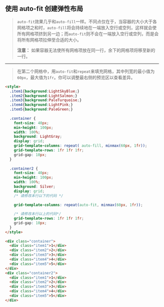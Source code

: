 ## 使用 auto-fit 创建弹性布局

> `auto-fit`效果几乎和`auto-fill`一样。不同点仅在于，当容器的大小大于各网格项之和时，`auto-fill`将会持续地在一端放入空行或空列，这样就会使所有网格项挤到另一边；而`auto-fit`则不会在一端放入空行或空列，而是会将所有网格项拉伸至合适的大小。
>
> **注意：**
> 如果容器无法使所有网格项放在同一行，余下的网格项将移至新的一行。

------

> 在第二个网格中，用`auto-fit`和`repeat`来填充网格，其中列宽的最小值为`60px`，最大值为`1fr`。你可以调整最右侧的预览区以查看差异。

```html
<style>
  .item1{background:LightSkyBlue;}
  .item2{background:LightSalmon;}
  .item3{background:PaleTurquoise;}
  .item4{background:LightPink;}
  .item5{background:PaleGreen;}
  
  .container {
    font-size: 40px;
    min-height: 100px;
    width: 100%;
    background: LightGray;
    display: grid;
    grid-template-columns: repeat( auto-fill, minmax(60px, 1fr));
    grid-template-rows: 1fr 1fr 1fr;
    grid-gap: 10px;
  }
  
  .container2 {
    font-size: 40px;
    min-height: 100px;
    width: 100%;
    background: Silver;
    display: grid;
    /* 请修改本行以下的代码 */
    
    grid-template-columns: repeat(auto-fit, minmax(60px, 1fr));
    
    /* 请修改本行以上的代码*/
    grid-template-rows: 1fr 1fr 1fr;
    grid-gap: 10px;
  }
</style>
  
<div class="container">
  <div class="item1">1</div>
  <div class="item2">2</div>
  <div class="item3">3</div>
  <div class="item4">4</div>
  <div class="item5">5</div>
</div>
<div class="container2">
  <div class="item1">1</div>
  <div class="item2">2</div>
  <div class="item3">3</div>
  <div class="item4">4</div>
  <div class="item5">5</div>
</div>
```

